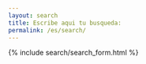 ```yaml
---
layout: search
title: Escribe aqui tu busqueda:
permalink: /es/search/
---
```


<div class="search-content is--visible">
  {% include search/search_form.html %}
</div>